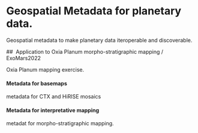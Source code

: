 # Geospatial Metadata for planetary data.  

Geospatial metadata to make planetary data iteroperable and discoverable.




##  Application to Oxia Planum morpho-stratigraphic mapping / ExoMars2022

Oxia Planum mapping exercise.  


#### Metadata for basemaps

metadata for CTX and HiRISE mosaics

#### Metadata for interpretative mapping

metadat for morpho-stratigraphic mapping.

